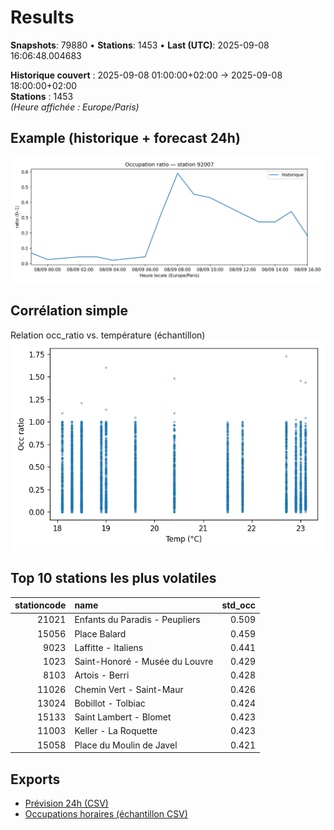 # Results

**Snapshots**: 79880  •  **Stations**: 1453  •  **Last (UTC)**: 2025-09-08 16:06:48.004683

**Historique couvert** : 2025-09-08 01:00:00+02:00 → 2025-09-08 18:00:00+02:00  
**Stations** : 1453  
*(Heure affichée : Europe/Paris)*

## Example (historique + forecast 24h)
![sample](assets/sample_forecast.png)

## Corrélation simple
Relation occ_ratio vs. température (échantillon)
![occ vs temp](assets/occ_vs_temp.png)

## Top 10 stations les plus volatiles
|   stationcode | name                           |   std_occ |
|--------------:|:-------------------------------|----------:|
|         21021 | Enfants du Paradis - Peupliers |     0.509 |
|         15056 | Place Balard                   |     0.459 |
|          9023 | Laffitte - Italiens            |     0.441 |
|          1023 | Saint-Honoré - Musée du Louvre |     0.429 |
|          8103 | Artois - Berri                 |     0.428 |
|         11026 | Chemin Vert - Saint-Maur       |     0.426 |
|         13024 | Bobillot - Tolbiac             |     0.424 |
|         15133 | Saint Lambert - Blomet         |     0.423 |
|         11003 | Keller - La Roquette           |     0.423 |
|         15058 | Place du Moulin de Javel       |     0.421 |

## Exports
- [Prévision 24h (CSV)](exports/velib_forecast_24h.csv)
- [Occupations horaires (échantillon CSV)](exports/velib_hourly.csv)